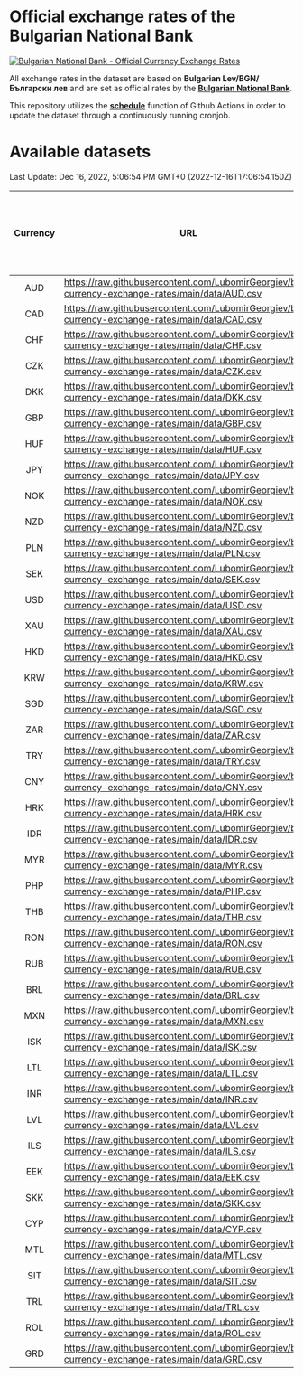 # Official exchange rates of the Bulgarian National Bank

[![Bulgarian National Bank - Official Currency Exchange Rates](https://github.com/LubomirGeorgiev/bnb-currency-exchange-rates/actions/workflows/update-rates.yml/badge.svg?branch=main)](https://github.com/LubomirGeorgiev/bnb-currency-exchange-rates/actions/workflows/update-rates.yml)

All exchange rates in the dataset are based on **Bulgarian Lev/BGN/Български лев** and are set as official rates by the [**Bulgarian National Bank**](https://www.bnb.bg/Statistics/StExternalSector/StExchangeRates/StERForeignCurrencies/index.htm?toLang=_EN).

This repository utilizes the [**schedule**](https://docs.github.com/en/actions/reference/events-that-trigger-workflows) function of Github Actions in order to update the dataset through a continuously running cronjob.

# Available datasets

<!-- START LINKS (DO NOT EVER FU*ING DELETE THIS COMMENT FOR THE LOVE OF YOUR LIFE!!! IF YOU ARE CURIOS HOW IT WORKS, YOU CAN HAVE A LOOK AT ./src/updateReadme.ts) -->

Last Update: Dec 16, 2022, 5:06:54 PM GMT+0 (2022-12-16T17:06:54.150Z)

| Currency | URL                                                                                             | Number of records | Number of missing days that were filled in |
| :------: | ----------------------------------------------------------------------------------------------- | :---------------: | :----------------------------------------: |
|   AUD    | https://raw.githubusercontent.com/LubomirGeorgiev/bnb-currency-exchange-rates/main/data/AUD.csv |       8349        |                    2577                    |
|   CAD    | https://raw.githubusercontent.com/LubomirGeorgiev/bnb-currency-exchange-rates/main/data/CAD.csv |       8349        |                    2577                    |
|   CHF    | https://raw.githubusercontent.com/LubomirGeorgiev/bnb-currency-exchange-rates/main/data/CHF.csv |       8349        |                    2577                    |
|   CZK    | https://raw.githubusercontent.com/LubomirGeorgiev/bnb-currency-exchange-rates/main/data/CZK.csv |       8349        |                    2577                    |
|   DKK    | https://raw.githubusercontent.com/LubomirGeorgiev/bnb-currency-exchange-rates/main/data/DKK.csv |       8349        |                    2577                    |
|   GBP    | https://raw.githubusercontent.com/LubomirGeorgiev/bnb-currency-exchange-rates/main/data/GBP.csv |       8349        |                    2577                    |
|   HUF    | https://raw.githubusercontent.com/LubomirGeorgiev/bnb-currency-exchange-rates/main/data/HUF.csv |       8349        |                    2577                    |
|   JPY    | https://raw.githubusercontent.com/LubomirGeorgiev/bnb-currency-exchange-rates/main/data/JPY.csv |       8349        |                    2577                    |
|   NOK    | https://raw.githubusercontent.com/LubomirGeorgiev/bnb-currency-exchange-rates/main/data/NOK.csv |       8349        |                    2577                    |
|   NZD    | https://raw.githubusercontent.com/LubomirGeorgiev/bnb-currency-exchange-rates/main/data/NZD.csv |       8349        |                    2577                    |
|   PLN    | https://raw.githubusercontent.com/LubomirGeorgiev/bnb-currency-exchange-rates/main/data/PLN.csv |       8349        |                    2577                    |
|   SEK    | https://raw.githubusercontent.com/LubomirGeorgiev/bnb-currency-exchange-rates/main/data/SEK.csv |       8349        |                    2577                    |
|   USD    | https://raw.githubusercontent.com/LubomirGeorgiev/bnb-currency-exchange-rates/main/data/USD.csv |       8349        |                    2577                    |
|   XAU    | https://raw.githubusercontent.com/LubomirGeorgiev/bnb-currency-exchange-rates/main/data/XAU.csv |       8349        |                    2579                    |
|   HKD    | https://raw.githubusercontent.com/LubomirGeorgiev/bnb-currency-exchange-rates/main/data/HKD.csv |       8049        |                    2488                    |
|   KRW    | https://raw.githubusercontent.com/LubomirGeorgiev/bnb-currency-exchange-rates/main/data/KRW.csv |       8049        |                    2488                    |
|   SGD    | https://raw.githubusercontent.com/LubomirGeorgiev/bnb-currency-exchange-rates/main/data/SGD.csv |       8049        |                    2488                    |
|   ZAR    | https://raw.githubusercontent.com/LubomirGeorgiev/bnb-currency-exchange-rates/main/data/ZAR.csv |       8049        |                    2488                    |
|   TRY    | https://raw.githubusercontent.com/LubomirGeorgiev/bnb-currency-exchange-rates/main/data/TRY.csv |       6529        |                    2016                    |
|   CNY    | https://raw.githubusercontent.com/LubomirGeorgiev/bnb-currency-exchange-rates/main/data/CNY.csv |       6411        |                    1982                    |
|   HRK    | https://raw.githubusercontent.com/LubomirGeorgiev/bnb-currency-exchange-rates/main/data/HRK.csv |       6411        |                    1982                    |
|   IDR    | https://raw.githubusercontent.com/LubomirGeorgiev/bnb-currency-exchange-rates/main/data/IDR.csv |       6411        |                    1982                    |
|   MYR    | https://raw.githubusercontent.com/LubomirGeorgiev/bnb-currency-exchange-rates/main/data/MYR.csv |       6411        |                    1982                    |
|   PHP    | https://raw.githubusercontent.com/LubomirGeorgiev/bnb-currency-exchange-rates/main/data/PHP.csv |       6411        |                    1982                    |
|   THB    | https://raw.githubusercontent.com/LubomirGeorgiev/bnb-currency-exchange-rates/main/data/THB.csv |       6411        |                    1982                    |
|   RON    | https://raw.githubusercontent.com/LubomirGeorgiev/bnb-currency-exchange-rates/main/data/RON.csv |       6352        |                    1964                    |
|   RUB    | https://raw.githubusercontent.com/LubomirGeorgiev/bnb-currency-exchange-rates/main/data/RUB.csv |       6121        |                    1892                    |
|   BRL    | https://raw.githubusercontent.com/LubomirGeorgiev/bnb-currency-exchange-rates/main/data/BRL.csv |       5441        |                    1685                    |
|   MXN    | https://raw.githubusercontent.com/LubomirGeorgiev/bnb-currency-exchange-rates/main/data/MXN.csv |       5441        |                    1685                    |
|   ISK    | https://raw.githubusercontent.com/LubomirGeorgiev/bnb-currency-exchange-rates/main/data/ISK.csv |       5350        |                    1656                    |
|   LTL    | https://raw.githubusercontent.com/LubomirGeorgiev/bnb-currency-exchange-rates/main/data/LTL.csv |       5156        |                    1585                    |
|   INR    | https://raw.githubusercontent.com/LubomirGeorgiev/bnb-currency-exchange-rates/main/data/INR.csv |       5072        |                    1569                    |
|   LVL    | https://raw.githubusercontent.com/LubomirGeorgiev/bnb-currency-exchange-rates/main/data/LVL.csv |       4792        |                    1472                    |
|   ILS    | https://raw.githubusercontent.com/LubomirGeorgiev/bnb-currency-exchange-rates/main/data/ILS.csv |       4346        |                    1348                    |
|   EEK    | https://raw.githubusercontent.com/LubomirGeorgiev/bnb-currency-exchange-rates/main/data/EEK.csv |       4000        |                    1226                    |
|   SKK    | https://raw.githubusercontent.com/LubomirGeorgiev/bnb-currency-exchange-rates/main/data/SKK.csv |       2972        |                    914                     |
|   CYP    | https://raw.githubusercontent.com/LubomirGeorgiev/bnb-currency-exchange-rates/main/data/CYP.csv |       2904        |                    888                     |
|   MTL    | https://raw.githubusercontent.com/LubomirGeorgiev/bnb-currency-exchange-rates/main/data/MTL.csv |       2604        |                    799                     |
|   SIT    | https://raw.githubusercontent.com/LubomirGeorgiev/bnb-currency-exchange-rates/main/data/SIT.csv |       2544        |                    780                     |
|   TRL    | https://raw.githubusercontent.com/LubomirGeorgiev/bnb-currency-exchange-rates/main/data/TRL.csv |       1818        |                    559                     |
|   ROL    | https://raw.githubusercontent.com/LubomirGeorgiev/bnb-currency-exchange-rates/main/data/ROL.csv |       1697        |                    524                     |
|   GRD    | https://raw.githubusercontent.com/LubomirGeorgiev/bnb-currency-exchange-rates/main/data/GRD.csv |        359        |                    107                     |

<!-- END LINKS (DO NOT EVER FU*ING DELETE THIS COMMENT FOR THE LOVE OF YOUR LIFE!!! IF YOU ARE CURIOS HOW IT WORKS, YOU CAN HAVE A LOOK AT ./src/updateReadme.ts) -->
